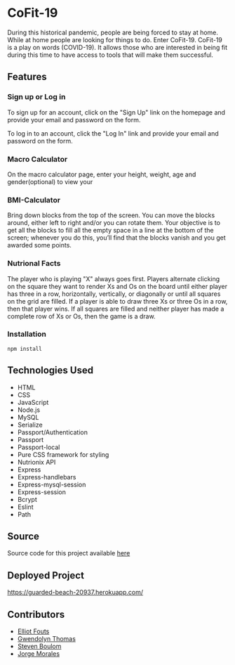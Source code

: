 # CoFit-19

During this historical pandemic, people are being forced to stay at home. While at home people are looking for things to do. Enter CoFit-19. CoFit-19 is a play on words (COVID-19). It allows those who are interested in being fit during this time to have access to tools that will make them successful.

## Features

### Sign up or Log in

To sign up for an account, click on the "Sign Up" link on the homepage and provide your email and password on the form.

To log in to an account, click the "Log In" link and provide your email and password on the form.

### Macro Calculator

On the macro calculator page, enter your height, weight, age and gender(optional) to view your 

### BMI-Calculator

Bring down blocks from the top of the screen. You can move the blocks around, either left to right and/or you can rotate them. Your objective is to get all the blocks to fill all the empty space in a line at the bottom of the screen; whenever you do this, you’ll find that the blocks vanish and you get awarded some points.

### Nutrional Facts

The player who is playing "X" always goes first. Players alternate clicking on the square they want to render Xs and Os on the board until either player has three in a row, horizontally, vertically, or diagonally or until all squares on the grid are filled. If a player is able to draw three Xs or three Os in a row, then that player wins. If all squares are filled and neither player has made a complete row of Xs or Os, then the game is a draw.

### Installation

```npm install```

## Technologies Used

- HTML
- CSS
- JavaScript
- Node.js
- MySQL
- Serialize
- Passport/Authentication
- Passport
- Passport-local
- Pure CSS framework for styling
- Nutrionix API
- Express
- Express-handlebars
- Express-mysql-session
- Express-session
- Bcrypt
- Eslint
- Path

## Source

Source code for this project available [here](https://github.com/elliotfouts/project-2)

## Deployed Project

https://guarded-beach-20937.herokuapp.com/

## Contributors

-  [Elliot Fouts](https://github.com/elliotfouts)
-  [Gwendolyn Thomas](https://github.com/gwenniegwen)
-  [Steven Boulom](https://github.com/sboulom)
-  [Jorge Morales](https://github.com/jmorales113)
